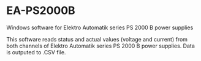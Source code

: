 # EA-PS2000B
Windows software for Elektro Automatik series PS 2000 B power supplies

This software reads status and actual values (voltage and current) from 
both channels of Elektro Automatik series PS 2000 B power supplies.
Data is outputed to .CSV file.
